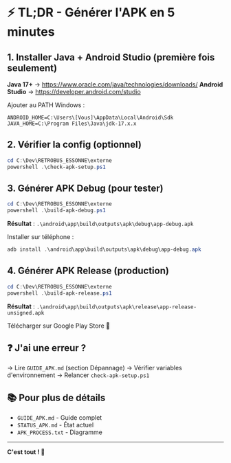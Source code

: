 # ⚡ TL;DR - Générer l'APK en 5 minutes

## 1. Installer Java + Android Studio (première fois seulement)

**Java 17+** → https://www.oracle.com/java/technologies/downloads/
**Android Studio** → https://developer.android.com/studio

Ajouter au PATH Windows :
```
ANDROID_HOME=C:\Users\[Vous]\AppData\Local\Android\Sdk
JAVA_HOME=C:\Program Files\Java\jdk-17.x.x
```

## 2. Vérifier la config (optionnel)

```powershell
cd C:\Dev\RETROBUS_ESSONNE\externe
powershell .\check-apk-setup.ps1
```

## 3. Générer APK Debug (pour tester)

```powershell
cd C:\Dev\RETROBUS_ESSONNE\externe
powershell .\build-apk-debug.ps1
```

**Résultat** : `.\android\app\build\outputs\apk\debug\app-debug.apk`

Installer sur téléphone :
```powershell
adb install .\android\app\build\outputs\apk\debug\app-debug.apk
```

## 4. Générer APK Release (production)

```powershell
cd C:\Dev\RETROBUS_ESSONNE\externe
powershell .\build-apk-release.ps1
```

**Résultat** : `.\android\app\build\outputs\apk\release\app-release-unsigned.apk`

Télécharger sur Google Play Store 📱

## ❓ J'ai une erreur ?

→ Lire `GUIDE_APK.md` (section Dépannage)
→ Vérifier variables d'environnement
→ Relancer `check-apk-setup.ps1`

## 📚 Pour plus de détails

- `GUIDE_APK.md` - Guide complet
- `STATUS_APK.md` - État actuel
- `APK_PROCESS.txt` - Diagramme

---

**C'est tout ! 🚀**

